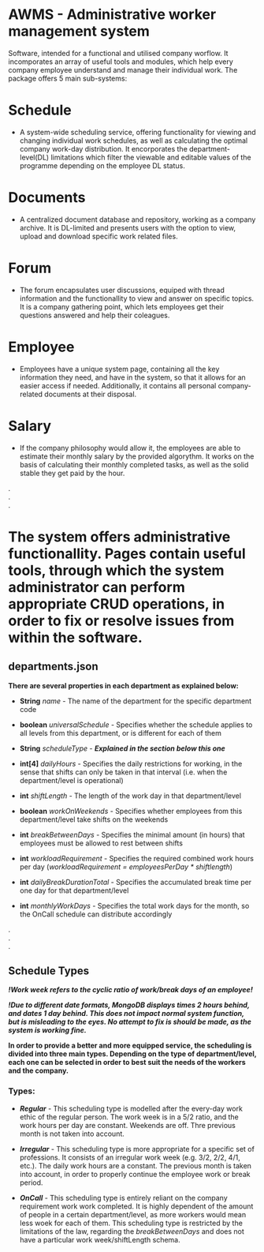 # AWMS - Administrative worker management system
Software, intended for a functional and utilised company worflow. It incomporates an array of useful tools and modules, which help every company employee understand and manage their individual work. The package offers 5 main sub-systems:

# Schedule 
*   A system-wide scheduling service, offering functionality for viewing and changing individual work schedules, as well as calculating the optimal company work-day distribution. It encorporates the department-level(DL) limitations which filter the viewable and editable values of the programme depending on the employee DL status.

# Documents
*   A centralized document database and repository, working as a company archive. It is DL-limited and presents users with the option to view, upload and download specific work related files.

# Forum
*   The forum encapsulates user discussions, equiped with thread information and the functionallity to view and answer on specific topics. It is a company gathering point, which lets employees get their questions answered and help their coleagues.
    
# Employee
*   Employees have a unique system page, containing all the key information they need, and have in the system, so that it allows for an easier access if needed. Additionally, it contains all personal company-related documents at their disposal.
    
# Salary
*   If the company philosophy would allow it, the employees are able to estimate their monthly salary by the provided algorythm. It works on the basis of calculating their monthly completed tasks, as well as the solid stable they get paid by the hour.
  
.  
.  
. 
  
# The system offers administrative functionallity. Pages contain useful tools, through which the system administrator can perform appropriate CRUD operations, in order to fix or resolve issues from within the software.

## departments.json

**There are several properties in each department as explained below:**
*   **String** _name_ - The name of the department for the specific department code  
  
*   **boolean** _universalSchedule_ - Specifies whether the schedule applies to all levels from this department, or is different for each of them  
  
*   **String** _scheduleType_ - ***Explained in the section below this one***  
  
*   **int[4]** _dailyHours_ - Specifies the daily restrictions for working, in the sense that shifts can only be taken in that interval (i.e. when the department/level is operational)  
  
*   **int** _shiftLength_ - The length of the work day in that department/level  
  
*   **boolean** _workOnWeekends_ - Specifies whether employees from this department/level take shifts on the weekends  
  
*   **int** _breakBetweenDays_ - Specifies the minimal amount (in hours) that employees must be allowed to rest between shifts  
  
*   **int** _workloadRequirement_ - Specifies the required combined work hours per day (_workloadRequirement = employeesPerDay * shiftlength_)  
  
*   **int** _dailyBreakDurationTotal_ - Specifies the accumulated break time per one day for that department/level  
  
*   **int** _monthlyWorkDays_ - Specifies the total work days for the month, so the OnCall schedule can distribute accordingly  
  
.  
.  
.  
  
## Schedule Types  
  
***!Work week refers to the cyclic ratio of work/break days of an employee!***  
  
***!Due to different date formats, MongoDB displays times 2 hours behind, and dates 1 day behind. This does not impact normal system function, but is misleading to the eyes. No attempt to fix is should be made, as the system is working fine.***  
  
**In order to provide a better and more equipped service, the scheduling is divided into three main types. Depending on the type of department/level, each one can be selected in order to best suit the needs of the workers and the company.**  
  
### Types:
*   ***Regular*** - This scheduling type is modelled after the every-day work ethic of the regular person. The work week is in a 5/2 ratio, and the work hours per day are constant. Weekends are off. Thre previous month is not taken into account.  
  
*   ***Irregular*** - This scheduling type is more appropriate for a specific set of professions. It consists of an irregular work week (e.g. 3/2, 2/2, 4/1, etc.). The daily work hours are a constant. The previous month is taken into account, in order to properly continue the employee work or break period.  
  
*   ***OnCall*** - This scheduling type is entirely reliant on the company requirement work work completed. It is highly dependent of the amount of people in a certain department/level, as more workers would mean less woek for each of them. This scheduling type is restricted by the limitations of the law, regarding the _breakBetweenDays_ and does not have a particular work week/shiftLength schema. 